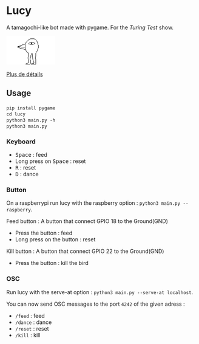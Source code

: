 # Lucy

A tamagochi-like bot made with pygame. For the *Turing Test* show.

![lucy](sprite/normal/base/0/0.png)

[Plus de détails](https://github.com/LeonLenclos/turing-test/blob/master/contenu/robots/lucy.md)

## Usage

```
pip install pygame
cd lucy
python3 main.py -h
python3 main.py
```

### Keyboard

- <kbd>Space</kbd> : feed
- Long press on <kbd>Space</kbd> : reset
- <kbd>R</kbd> : reset
- <kbd>D</kbd> : dance

### Button


On a raspberrypi run lucy with the raspberry option : `python3 main.py --raspberry`.

Feed button : A button that connect GPIO 18 to the Ground(GND)
- Press the button : feed
- Long press on the button : reset

Kill button : A button that connect GPIO 22 to the Ground(GND)
- Press the button : kill the bird

### OSC

Run lucy with the serve-at option : `python3 main.py --serve-at localhost`.

You can now send OSC messages to the port `4242` of the given adress :

- `/feed` : feed
- `/dance` : dance
- `/reset` : reset
- `/kill` : kill
